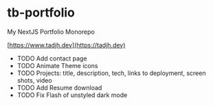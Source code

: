 # tb-portfolio

My NextJS Portfolio Monorepo

[https://www.tadjh.dev](https://tadjh.dev)

- TODO Add contact page
- TODO Animate Theme icons
- TODO Projects: title, description, tech, links to deployment, screen shots, video
- TODO Add Resume download
- TODO Fix Flash of unstyled dark mode
